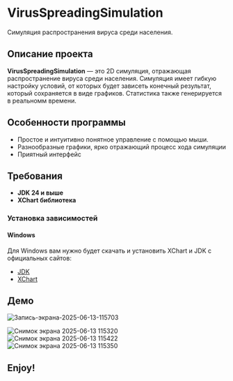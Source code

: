 # VirusSpreadingSimulation
Симуляция распространения вируса среди населения.

## Описание проекта

**VirusSpreadingSimulation** — это 2D симуляция, отражающая распространение вируса среди населения. Симуляция имеет гибкую настройку условий, от которых будет зависеть конечный результат, который сохраняется в виде графиков. Статистика также генерируется в реальномм времени. 

## Особенности программы

- Простое и интуитивно понятное управление с помощью мыши.
- Разнообразные графики, ярко отражающий процесс хода симуляции
- Приятный интерфейс

## Требования

- **JDK 24 и выше** 
- **XChart библиотека**
### Установка зависимостей

#### Windows

Для Windows вам нужно будет скачать и установить XChart и JDK с официальных сайтов:

- [JDK]([https://github.com/libsdl-org/SDL/releases/tag/release-2.30.11](https://www.oracle.com/java/))
- [XChart]([https://github.com/libsdl-org/SDL_mixer/releases](https://knowm.org/open-source/xchart/))

## Демо
![Запись-экрана-2025-06-13-115703](https://github.com/user-attachments/assets/7201f1f2-5f12-4543-bc94-9d8ec0fa7303)


![Снимок экрана 2025-06-13 115320](https://github.com/user-attachments/assets/f9ebe71b-c061-44d3-99eb-4dfeae54c78c)
![Снимок экрана 2025-06-13 115422](https://github.com/user-attachments/assets/ab0b0386-c528-490f-abcf-062344ecf9c0)
![Снимок экрана 2025-06-13 115350](https://github.com/user-attachments/assets/23513403-2519-40ce-9041-2930e4115e38)

## Enjoy!
